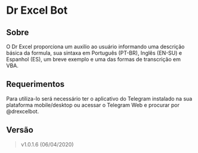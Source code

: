 # Dr Excel Bot

## Sobre
O Dr Excel proporciona um auxilio ao usuário informando uma descrição básica da formula, sua sintaxa em Português (PT-BR), Inglês (EN-SU) e Espanhol (ES), um breve exemplo e uma das formas de transcrição em VBA.

## Requerimentos

Para utiliza-lo será necessário ter o aplicativo do Telegram instalado na sua plataforma mobile/desktop ou acessar o Telegram Web e procurar por @drexcelbot.

## Versão
>v1.0.1.6 (06/04/2020)
